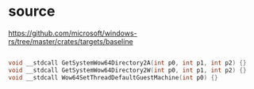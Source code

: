 # source

<https://github.com/microsoft/windows-rs/tree/master/crates/targets/baseline>

```c

void __stdcall GetSystemWow64Directory2A(int p0, int p1, int p2) {}
void __stdcall GetSystemWow64Directory2W(int p0, int p1, int p2) {}
void __stdcall Wow64SetThreadDefaultGuestMachine(int p0) {}

```
